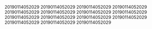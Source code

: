 20190114052029
20190114052029
20190114052029
20190114052029
20190114052029
20190114052029
20190114052029
20190114052029
20190114052029
20190114052029
20190114052029
20190114052029
20190114052029
20190114052029
20190114052029
